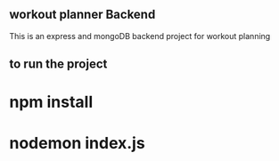 ## workout planner Backend

This is an express and mongoDB backend project for workout planning

## to run the project

# npm install
# nodemon index.js